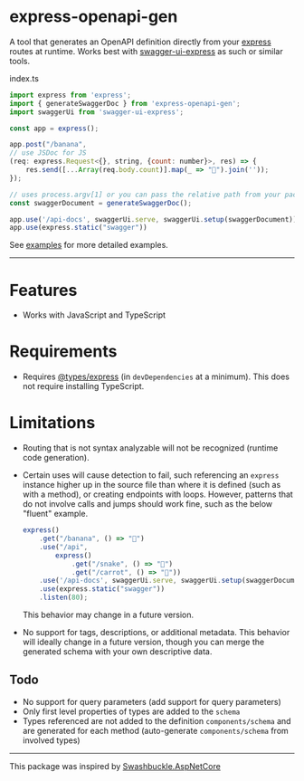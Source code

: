 express-openapi-gen
===================

A tool that generates an OpenAPI definition directly from your [express](https://github.com/expressjs/express) routes at runtime. Works best with [swagger-ui-express](https://github.com/scottie1984/swagger-ui-express) as such or similar tools.

index.ts
```javascript
import express from 'express';
import { generateSwaggerDoc } from 'express-openapi-gen';
import swaggerUi from 'swagger-ui-express';

const app = express();

app.post("/banana",
// use JSDoc for JS
(req: express.Request<{}, string, {count: number}>, res) => {
    res.send([...Array(req.body.count)].map(_ => "🍌").join(''));
});

// uses process.argv[1] or you can pass the relative path from your package.json
const swaggerDocument = generateSwaggerDoc();

app.use('/api-docs', swaggerUi.serve, swaggerUi.setup(swaggerDocument));
app.use(express.static("swagger"))
```
See [examples](/examples) for more detailed examples.

---

# Features
- Works with JavaScript and TypeScript

# Requirements
- Requires [@types/express](https://www.npmjs.com/package/@types/express) (in `devDependencies` at a minimum). This does not require installing TypeScript.

# Limitations
- Routing that is not syntax analyzable will not be recognized (runtime code generation).
- Certain uses will cause detection to fail, such referencing an `express` instance higher up in the source file than where it is defined (such as with a method), or creating endpoints with loops. However, patterns that do not involve calls and jumps should work fine, such as the below "fluent" example.

    ```javascript
    express()
        .get("/banana", () => "🍌")
        .use("/api",
            express()
                .get("/snake", () => "🐍")
                .get("/carrot", () => "🥕"))
        .use('/api-docs', swaggerUi.serve, swaggerUi.setup(swaggerDocument))
        .use(express.static("swagger"))
        .listen(80);
    ```
    This behavior may change in a future version.
- No support for tags, descriptions, or additional metadata. This behavior will ideally change in a future version, though you can merge the generated schema with your own descriptive data.

## Todo
- No support for query parameters (add support for query parameters)
- Only first level properties of types are added to the `schema`
- Types referenced are not added to the definition `components/schema` and are generated for each method (auto-generate `components/schema` from involved types)

---

This package was inspired by [Swashbuckle.AspNetCore](https://github.com/domaindrivendev/Swashbuckle.AspNetCore)